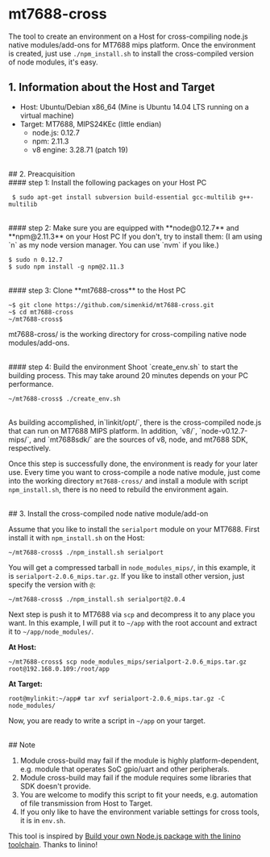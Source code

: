 # mt7688-cross
The tool to create an environment on a Host for cross-compiling node.js native modules/add-ons for MT7688 mips platform. Once the environment is created, just use `./npm_install.sh` to install the cross-compiled version of node modules, it's easy.  

## 1. Information about the Host and Target  

* Host: Ubuntu/Debian x86_64 (Mine is Ubuntu 14.04 LTS running on a virtual machine)
* Target: MT7688, MIPS24KEc (little endian)  
    * node.js: 0.12.7
    * npm: 2.11.3
    * v8 engine: 3.28.71 (patch 19)  

</br>
## 2. Preacquisition  

</br>
#### step 1: Install the following packages on your Host PC  

` $ sudo apt-get install subversion build-essential gcc-multilib g++-multilib`  

</br>
#### step 2: Make sure you are equipped with **node@0.12.7** and **npm@2.11.3** on your Host PC
If you don't, try to install them: (I am using `n` as my node version manager. You can use `nvm` if you like.)  

`$ sudo n 0.12.7`  
`$ sudo npm install -g npm@2.11.3`  

</br>
#### step 3: Clone **mt7688-cross** to the Host PC  

`~$ git clone https://github.com/simenkid/mt7688-cross.git`  
`~$ cd mt7688-cross`  
`~/mt7688-cross$`  

mt7688-cross/ is the working directory for cross-compiling native node modules/add-ons.  

</br>
#### step 4: Build the environment  
Shoot `create_env.sh` to start the building process. This may take around 20 minutes depends on your PC performance.  

`~/mt7688-cross$ ./create_env.sh`  

</br>
As building accomplished,  in`linkit/opt/`, there is the cross-compiled node.js that can run on MT7688 MIPS platform. In addition, `v8/`, `node-v0.12.7-mips/`, and `mt7688sdk/` are the sources of v8, node, and mt7688 SDK, respectively.  

Once this step is successfully done, the environment is ready for your later use. Every time you want to cross-compile a node native module, just come into the working directory `mt7688-cross/` and install a module with script `npm_install.sh`, there is no need to rebuild the environment again.  

</br>
## 3. Install the cross-compiled node native module/add-on  

Assume that you like to install the `serialport` module on your MT7688. First install it with `npm_install.sh` on the Host:  

`~/mt7688-cross$ ./npm_install.sh serialport`  

You will get a compressed tarball in `node_modules_mips/`, in this example, it is `serialport-2.0.6_mips.tar.gz`. If you like to install other version, just specify the version with `@`:  

`~/mt7688-cross$ ./npm_install.sh serialport@2.0.4`  

Next step is push it to MT7688 via `scp` and decompress it to any place you want. In this example, I will put it to `~/app` with the root account and extract it to `~/app/node_modules/`.  

**At Host:**  

`~/mt7688-cross$ scp node_modules_mips/serialport-2.0.6_mips.tar.gz root@192.168.0.109:/root/app`  

**At Target:**  

`root@mylinkit:~/app# tar xvf serialport-2.0.6_mips.tar.gz -C node_modules/`  

Now, you are ready to write a script in `~/app` on your target.  

</br>
## Note

1. Module cross-build may fail if the module is highly platform-dependent, e.g. module that operates SoC gpio/uart and other peripherals. 
2. Module cross-build may fail if the module requires some libraries that SDK doesn't provide. 
3. You are welcome to modify this script to fit your needs, e.g. automation of file transmission from Host to Target.
4. If you only like to have the environment variable settings for cross tools, it is in `env.sh`.

This tool is inspired by [Build your own Node.js package with the linino toolchain](http://wiki.linino.org/doku.php?id=wiki:nodepackage). Thanks to linino!
